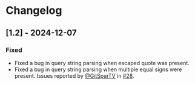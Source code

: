 # Changelog

## [1.2] - 2024-12-07
### Fixed
- Fixed a bug in query string parsing when escaped quote was present.
- Fixed a bug in query string parsing when multiple equal signs were present.
  Issues reported by [@GitSparTV](https://github.com/GitSparTV) in [#28](https://github.com/golgote/neturl/issues/28).
